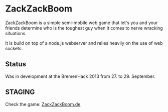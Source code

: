 ZackZackBoom
============

ZackZackBoom is a simple semi-mobile web game that let's you and your friends determine who is the toughest guy when it comes to nerve wracking situations.

It is build on top of a node.js webserver and relies heavily on the use of web sockets.

Status
-------
Was in development at the BremenHack 2013 from 27. to 29. September.

STAGING
--------

Check the game: <a href="zackzackboom.de:3000">ZackZackBoom.de</a>


